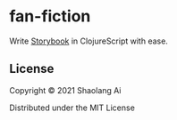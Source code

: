 # fan-fiction

Write [Storybook][storybook] in ClojureScript with ease.

## License

Copyright © 2021 Shaolang Ai

Distributed under the MIT License

[storybook]: https://storybook.js.org
